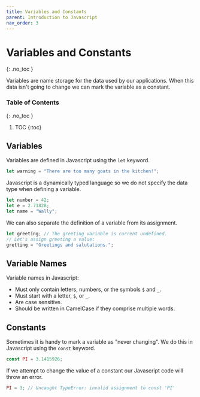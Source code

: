 ```yaml
---
title: Variables and Constants
parent: Introduction to Javascript
nav_order: 3
---
```


<!--prettier-ignore-start-->
# Variables and Constants
{: .no_toc }

Variables are name storage for the data used by our applications. When this data isn't going to change we can mark the variable as a constant.

### Table of Contents
{: .no_toc }

1. TOC
{:toc}

<!--prettier-ignore-end-->

## Variables

Variables are defined in Javascript using the `let` keyword.

```javascript
let warning = "There are too many goats in the kitchen!";
```

Javascript is a dynamically typed language so we do not specify the data type when defining a variable.

```javascript
let number = 42;
let e = 2.71828;
let name = "Wally";
```

We can also separate the definition of a variable from its assignment.

```javascript
let greeting; // The greeting variable is current undefined.
// Let's assign greeting a value:
gretting = "Greetings and salutations.";
```

## Variable Names

Variable names in Javascript:

- Must only contain letters, numbers, or the symbols `$` and `_`.
- Must start with a letter, `$`, or `_`.
- Are case sensitive.
- Should be written in CamelCase if they comprise multiple words.

## Constants

Sometimes it is handy to mark a variable as "never changing". We do this in Javascript using the `const` keyword.

```javascript
const PI = 3.1415926;
```

If we attempt to change the value of a constant our Javascript code will throw an error.

```javascript
PI = 3; // Uncaught TypeError: invalid assignment to const 'PI'
```
